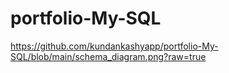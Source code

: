 # portfolio-My-SQL

https://github.com/kundankashyapp/portfolio-My-SQL/blob/main/schema_diagram.png?raw=true
